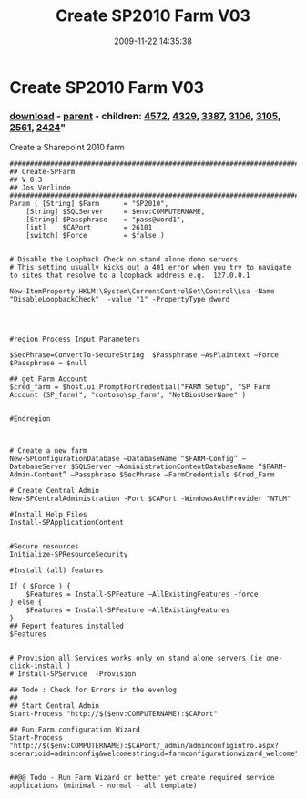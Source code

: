 ﻿---
pid:            1485
parent:         1484
children:       4572,4329,3387,3106,3105,2561,2424
poster:         Jos Verlinde
title:          Create SP2010 Farm V03
date:           2009-11-22 14:35:38
format:         posh
---

# Create SP2010 Farm V03

### [download](1485.ps1) - [parent](1484.md) - children: [4572](4572.md), [4329](4329.md), [3387](3387.md), [3106](3106.md), [3105](3105.md), [2561](2561.md), [2424](2424.md)"

Create a Sharepoint 2010 farm 

```posh
############################################################################ 
## Create-SPFarm
## V 0.3
## Jos.Verlinde
############################################################################ 
Param (	[String] $Farm		= "SP2010",
	[String] $SQLServer 	= $env:COMPUTERNAME,
	[String] $Passphrase	= "pass@word1",
	[int]	 $CAPort	    = 26101	,
    [switch] $Force         = $false )
    

# Disable the Loopback Check on stand alone demo servers.  
# This setting usually kicks out a 401 error when you try to navigate to sites that resolve to a loopback address e.g.  127.0.0.1 

New-ItemProperty HKLM:\System\CurrentControlSet\Control\Lsa -Name "DisableLoopbackCheck"  -value "1" -PropertyType dword




#region Process Input Parameters

$SecPhrase=ConvertTo-SecureString  $Passphrase –AsPlaintext –Force
$Passphrase = $null

## get Farm Account
$cred_farm = $host.ui.PromptForCredential("FARM Setup", "SP Farm Account (SP_farm)", "contoso\sp_farm", "NetBiosUserName" )


#Endregion



# Create a new farm  
New-SPConfigurationDatabase –DatabaseName “$FARM-Config” –DatabaseServer $SQLServer –AdministrationContentDatabaseName “$FARM-Admin-Content” –Passphrase $SecPhrase –FarmCredentials $Cred_Farm

# Create Central Admin 
New-SPCentralAdministration -Port $CAPort -WindowsAuthProvider "NTLM"

#Install Help Files 
Install-SPApplicationContent 


#Secure resources
Initialize-SPResourceSecurity

#Install (all) features

If ( $Force ) {
    $Features = Install-SPFeature –AllExistingFeatures -force
} else {
    $Features = Install-SPFeature –AllExistingFeatures 
}    
## Report features installed 
$Features 


# Provision all Services works only on stand alone servers (ie one-click-install )
# Install-SPService  -Provision

## Todo : Check for Errors in the evenlog 
## 
## Start Central Admin 
Start-Process "http://$($env:COMPUTERNAME):$CAPort"

## Run Farm configuration Wizard 
Start-Process "http://$($env:COMPUTERNAME):$CAPort/_admin/adminconfigintro.aspx?scenarioid=adminconfig&welcomestringid=farmconfigurationwizard_welcome"


##@@ Todo - Run Farm Wizard or better yet create required service applications (minimal - normal - all template) 



```
